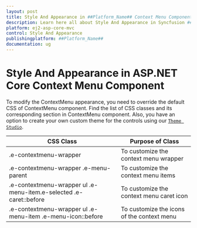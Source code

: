 ```yaml
---
layout: post
title: Style And Appearance in ##Platform_Name## Context Menu Component
description: Learn here all about Style And Appearance in Syncfusion ##Platform_Name## Context Menu component of Syncfusion Essential JS 2 and more.
platform: ej2-asp-core-mvc
control: Style And Appearance
publishingplatform: ##Platform_Name##
documentation: ug
---
```



# Style And Appearance in ASP.NET Core Context Menu Component

To modify the ContextMenu appearance, you need to override the default CSS of ContextMenu component. Find the list of CSS classes and its corresponding section in ContextMenu component. Also, you have an option to create your own custom theme for the controls using our [`Theme Studio`](https://ej2.syncfusion.com/themestudio/?theme=material).

| CSS Class | Purpose of Class |
| ----- | ----- |
| .e-contextmenu-wrapper | To customize the context menu wrapper |
| .e-contextmenu-wrapper .e-menu-parent | To customize the context menu items |
| .e-contextmenu-wrapper ul .e-menu-item.e-selected .e-caret::before | To customize the context menu caret icon |
| .e-contextmenu-wrapper ul .e-menu-item .e-menu-icon::before | To customize the icons of the context menu |
